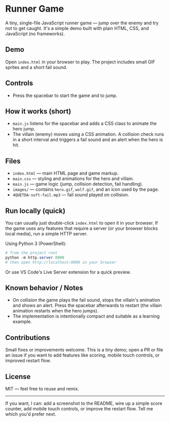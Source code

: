 # Runner Game

A tiny, single-file JavaScript runner game — jump over the enemy and try not to get caught. It's a simple demo built with plain HTML, CSS, and JavaScript (no frameworks).

## Demo
Open `index.html` in your browser to play. The project includes small GIF sprites and a short fail sound.

## Controls
- Press the spacebar to start the game and to jump.

## How it works (short)
- `main.js` listens for the spacebar and adds a CSS class to animate the hero jump.
- The villain (enemy) moves using a CSS animation. A collision check runs in a short interval and triggers a fail sound and an alert when the hero is hit.

## Files
- `index.html` — main HTML page and game markup.
- `main.css` — styling and animations for the hero and villain.
- `main.js` — game logic (jump, collision detection, fail handling).
- `images/` — contains `hero.gif`, `wolf.gif`, and an icon used by the page.
- `4QUETDA-soft-fail.mp3` — fail sound played on collision.

## Run locally (quick)
You can usually just double-click `index.html` to open it in your browser. If the game uses any features that require a server (or your browser blocks local media), run a simple HTTP server.

Using Python 3 (PowerShell):

```powershell
# from the project root
python -m http.server 8000
# then open http://localhost:8000 in your browser
```

Or use VS Code's Live Server extension for a quick preview.

## Known behavior / Notes
- On collision the game plays the fail sound, stops the villain's animation and shows an alert. Press the spacebar afterwards to restart (the villain animation restarts when the hero jumps).
- The implementation is intentionally compact and suitable as a learning example.

## Contributions
Small fixes or improvements welcome. This is a tiny demo; open a PR or file an issue if you want to add features like scoring, mobile touch controls, or improved restart flow.

## License
MIT — feel free to reuse and remix.

---

If you want, I can: add a screenshot to the README, wire up a simple score counter, add mobile touch controls, or improve the restart flow. Tell me which you'd prefer next.